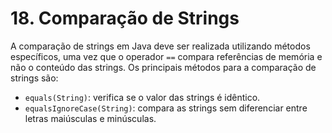 # 18. Comparação de Strings

A comparação de strings em Java deve ser realizada utilizando métodos específicos, uma vez que o operador `==` compara referências de memória e não o conteúdo das strings. Os principais métodos para a comparação de strings são:

- `equals(String)`: verifica se o valor das strings é idêntico.
- `equalsIgnoreCase(String)`: compara as strings sem diferenciar entre letras maiúsculas e minúsculas.